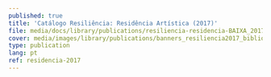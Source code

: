 ```yaml
---
published: true
title: 'Catálogo Resiliência: Residência Artística (2017)'
file: media/docs/library/publications/resiliencia-residencia-BAIXA_2017.pdf
cover: media/images/library/publications/banners_resiliencia2017_biblioteca.jpg
type: publication
lang: pt
ref: residencia-2017
---
```




